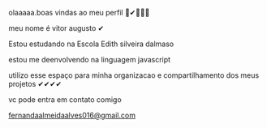 olaaaaa.boas vindas ao meu perfil 🤳✔🐱‍🏍👀


meu nome é vitor augusto ✔


Estou estudando na Escola Edith silveira dalmaso 


estou me deenvolvendo na linguagem javascript


utilizo esse espaço para minha organizacao e compartilhamento dos meus projetos ✔✔✔✔


vc pode entra em contato comigo


fernandaalmeidaalves016@gmail.com
